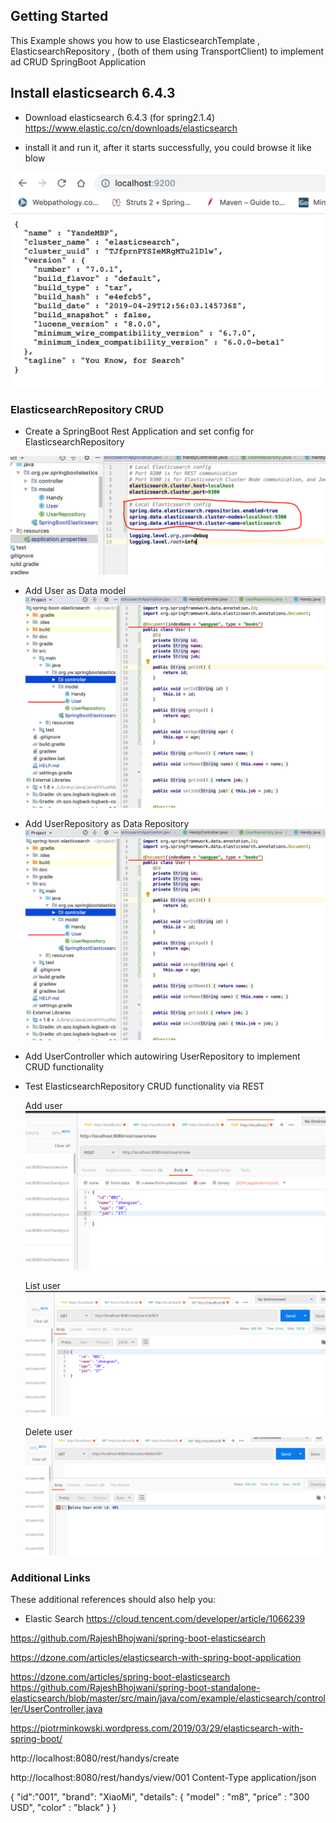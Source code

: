 ## Getting Started

This Example shows you how to use
ElasticsearchTemplate ,  ElasticsearchRepository , (both of them using TransportClient) to implement ad CRUD SpringBoot Application


## Install elasticsearch 6.4.3 


* Download elasticsearch  6.4.3 (for spring2.1.4)
https://www.elastic.co/cn/downloads/elasticsearch

- install it and run it, after it starts successfully, you could browse it like blow

![screenshot1](./doc/Screenshot1.png)

###  ElasticsearchRepository CRUD 
- Create a SpringBoot Rest Application and set config for ElasticsearchRepository 
 
![screenshot2](./doc/Screenshot2.png)

- Add User as Data model 
![screenshot3](./doc/Screenshot3.png)

- Add UserRepository as Data Repository
![screenshot4](./doc/Screenshot3.png)

- Add UserController which autowiring UserRepository to
implement CRUD functionality 

- Test ElasticsearchRepository CRUD functionality via REST 

  Add user
![screenshot5](./doc/Screenshot5.png)

  List user
![screenshot6](./doc/Screenshot6.png)

  Delete user
![screenshot7](./doc/Screenshot7.png)




### Additional Links
These additional references should also help you:

- Elastic Search 
https://cloud.tencent.com/developer/article/1066239 

https://github.com/RajeshBhojwani/spring-boot-elasticsearch

https://dzone.com/articles/elasticsearch-with-spring-boot-application

https://dzone.com/articles/spring-boot-elasticsearch
https://github.com/RajeshBhojwani/spring-boot-standalone-elasticsearch/blob/master/src/main/java/com/example/elasticsearch/controller/UserController.java

https://piotrminkowski.wordpress.com/2019/03/29/elasticsearch-with-spring-boot/

http://localhost:8080/rest/handys/create

http://localhost:8080/rest/handys/view/001
Content-Type 
application/json

{
  "id":"001",
  "brand": "XiaoMi",
   "details": {
   "model" : "m8",
   "price" : "300 USD",
   "color" : "black"
   }
}